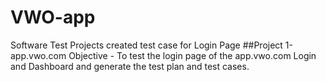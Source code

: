 # VWO-app
Software Test Projects created test case for Login Page
##Project 1-app.vwo.com
Objective - To test the login page of the app.vwo.com Login and Dashboard
and generate the test plan and test cases.
